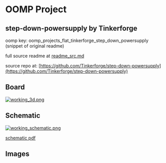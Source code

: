 # OOMP Project  
## step-down-powersupply  by Tinkerforge  
  
oomp key: oomp_projects_flat_tinkerforge_step_down_powersupply  
(snippet of original readme)  
  
  
  full source readme at [readme_src.md](readme_src.md)  
  
source repo at: [https://github.com/Tinkerforge/step-down-powersupply](https://github.com/Tinkerforge/step-down-powersupply)  
## Board  
  
[![working_3d.png](working_3d_600.png)](working_3d.png)  
## Schematic  
  
[![working_schematic.png](working_schematic_600.png)](working_schematic.png)  
  
[schematic pdf](working_schematic.pdf)  
## Images  
